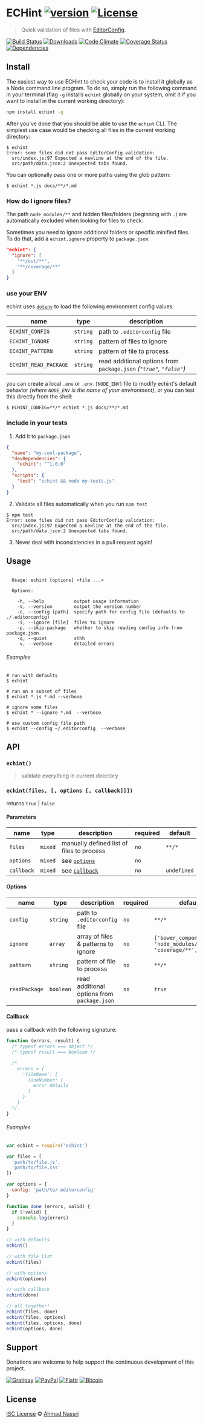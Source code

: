# ECHint [![version][npm-version]][npm-url] [![License][npm-license]][license-url]

> Quick validation of files with [EditorConfig](http://editorconfig.org/).

[![Build Status][travis-image]][travis-url]
[![Downloads][npm-downloads]][npm-url]
[![Code Climate][codeclimate-quality]][codeclimate-url]
[![Coverage Status][codeclimate-coverage]][codeclimate-url]
[![Dependencies][david-image]][david-url]

## Install

The easiest way to use ECHint to check your code is to install it globally as a Node command line program. To do so, simply run the following command in your terminal (flag `-g` installs `echint` globally on your system, omit it if you want to install in the current working directory):

```sh
npm install echint -g
```

After you've done that you should be able to use the `echint` CLI. The simplest use case would be checking all files in the current working directory:

```shell
$ echint
Error: some files did not pass EditorConfig validation:
  src/index.js:97 Expected a newline at the end of the file.
  src/path/data.json:2 Unexpected tabs found.
```

You can optionally pass one or more paths using the glob pattern:

```shell
$ echint *.js docs/**/*.md
```

### How do I ignore files?

The path `node_modules/**` and hidden files/folders (beginning with `.`) are automatically excluded when looking for files to check.

Sometimes you need to ignore additional folders or specific minified files. To do that, add a `echint.ignore` property to `package.json`:

```json
"echint": {
  "ignore": [
    "**/out/**",
    "**/coverage/**"
  ]
}
```

### use your ENV

echint uses [`dotenv`](https://www.npmjs.com/package/dotenv) to load the following environment config values:

| name                  | type      | description                                                         |
| --------------------- | --------- | ------------------------------------------------------------------- |
| `ECHINT_CONFIG`       | `string`  | path to `.editorconfig` file                                        |
| `ECHINT_IGNORE`       | `string`  | pattern of files to ignore                                          |
| `ECHINT_PATTERN`      | `string`  | pattern of file to process                                          |
| `ECHINT_READ_PACKAGE` | `string`  | read additional options from `package.json` *(`"true"`, `"false"`)* |

you can create a local `.env` or `.env.[NODE_ENV]` file to modify echint's default behavior *(where `NODE_ENV` is the name of your environment)*, or you can test this directly from the shell:

```shell
$ ECHINT_CONFIG=**/* echint *.js docs/**/*.md
```

### include in your tests

1. Add it to `package.json`

  ```json
  {
    "name": "my-cool-package",
    "devDependencies": {
      "echint": "^1.0.0"
    },
    "scripts": {
      "test": "echint && node my-tests.js"
    }
  }
  ```

2. Validate all files automatically when you run `npm test`

  ```shell
  $ npm test
  Error: some files did not pass EditorConfig validation:
    src/index.js:97 Expected a newline at the end of the file.
    src/path/data.json:2 Unexpected tabs found.
  ```

3. Never deal with inconsistencies in a pull request again!

## Usage

```

  Usage: echint [options] <file ...>

  Options:

    -h, --help           output usage information
    -V, --version        output the version number
    -c, --config [path]  specify path for config file (defaults to ./.editorconfig)
    -i, --ignore [file]  files to ignore
    -p, --skip-package   whether to skip reading config info from package.json
    -q, --quiet          shhh
    -v, --verbose        detailed errors

```

###### Examples

```shell
# run with defaults
$ echint

# run on a subset of files
$ echint *.js *.md --verbose

# ignore some files
$ echint * --ignore *.md  --verbose

# use custom config file path
$ echint --config ~/.editorconfig  --verbose
```

## API

### `echint()`

> validate everything in current directory

### `echint(files, [, options [, callback]]])`

returns `true` | `false`

#### Parameters

| name        | type    | description                               | required | default      |
| ----------- | ------- | ----------------------------------------- | -------- | ------------ |
| `files`     | `mixed` | manually defined list of files to process | `no`     | `**/*`       |
| `options`   | `mixed` | see [`options`](#options)                 | `no`     |              |
| `callback`  | `mixed` | see [`callback`](#callback)               | `no`     | `undefined`  |

#### Options

| name          | type      | description                                 | required | default                                                      |
| ------------- | --------- | ------------------------------------------- | -------- | ------------------------------------------------------------ |
| `config`      | `string`  | path to `.editorconfig` file                | `no`     | `**/*`                                                       |
| `ignore`      | `array`   | array of files & patterns to ignore         | `no`     | `['bower_components/**', 'node_modules/**', 'coverage/**',]` |
| `pattern`     | `string`  | pattern of file to process                  | `no`     | `**/*`                                                       |
| `readPackage` | `boolean` | read additional options from `package.json` | `no`     | `true`                                                       |

#### Callback

pass a callback with the following signature:

```js
function (errors, result) {
  /* typeof errors === object */
  /* typeof result === boolean */

  /*
    errors = {
      'fileName': {
        lineNumber: [
          error details
        ]
      }
    }
  */
}
```

###### Examples

```js
var echint = require('echint')

var files = [
  'path/to/file.js',
  'path/to/file.css'
])

var options = {
  config: 'path/to/.editorconfig'
}

function done (errors, valid) {
  if (!valid) {
    console.log(errors)
  }
}

// with defaults
echint()

// with file list
echint(files)

// with options
echint(options)

// with callback
echint(done)

// all together!
echint(files, done)
echint(files, options)
echint(files, options, done)
echint(options, done)
```

## Support

Donations are welcome to help support the continuous development of this project.

[![Gratipay][gratipay-image]][gratipay-url]
[![PayPal][paypal-image]][paypal-url]
[![Flattr][flattr-image]][flattr-url]
[![Bitcoin][bitcoin-image]][bitcoin-url]

## License

[ISC License](LICENSE) &copy; [Ahmad Nassri](https://www.ahmadnassri.com/)

[license-url]: https://github.com/ahmadnassri/echint/blob/master/LICENSE

[travis-url]: https://travis-ci.org/ahmadnassri/echint
[travis-image]: https://img.shields.io/travis/ahmadnassri/echint.svg?style=flat-square

[npm-url]: https://www.npmjs.com/package/echint
[npm-license]: https://img.shields.io/npm/l/echint.svg?style=flat-square
[npm-version]: https://img.shields.io/npm/v/echint.svg?style=flat-square
[npm-downloads]: https://img.shields.io/npm/dm/echint.svg?style=flat-square

[codeclimate-url]: https://codeclimate.com/github/ahmadnassri/echint
[codeclimate-quality]: https://img.shields.io/codeclimate/github/ahmadnassri/echint.svg?style=flat-square
[codeclimate-coverage]: https://img.shields.io/codeclimate/coverage/github/ahmadnassri/echint.svg?style=flat-square

[david-url]: https://david-dm.org/ahmadnassri/echint
[david-image]: https://img.shields.io/david/ahmadnassri/echint.svg?style=flat-square

[gratipay-url]: https://www.gratipay.com/ahmadnassri/
[gratipay-image]: https://img.shields.io/gratipay/ahmadnassri.svg?style=flat-square

[paypal-url]: https://www.paypal.com/cgi-bin/webscr?cmd=_s-xclick&hosted_button_id=UJ2B2BTK9VLRS&on0=project&os0=echint
[paypal-image]: http://img.shields.io/badge/paypal-donate-green.svg?style=flat-square

[flattr-url]: https://flattr.com/submit/auto?user_id=ahmadnassri&url=https://github.com/ahmadnassri/echint&title=echint&language=&tags=github&category=software
[flattr-image]: http://img.shields.io/badge/flattr-donate-green.svg?style=flat-square

[bitcoin-image]: http://img.shields.io/badge/bitcoin-1Nb46sZRVG3or7pNaDjthcGJpWhvoPpCxy-green.svg?style=flat-square
[bitcoin-url]: https://www.coinbase.com/checkouts/ae383ae6bb931a2fa5ad11cec115191e?name=echint
